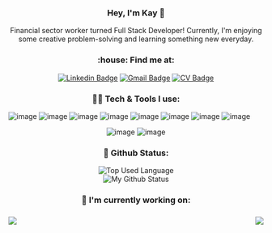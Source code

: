 <h3 align='center'> Hey, I'm Kay 👋 </h3>

<p align='center'>Financial sector worker turned Full Stack Developer! Currently, I'm enjoying some creative problem-solving and learning something new everyday.</p>

<h3 align='center'>:house: Find me at:</h3>

<div align='center'> 
  
[![Linkedin Badge](https://img.shields.io/badge/-kaywatts-blue?style=flat&logo=Linkedin&logoColor=white&link=https://www.linkedin.com/in/kay-watts/)](https://www.linkedin.com/in/kay-watts/)
[![Gmail Badge](https://img.shields.io/badge/-kwatts949-c14438?style=flat&logo=Gmail&logoColor=white&link=mailto:kwatts949@gmail.com)](mailto:kwatts949@gmail.com)
[![CV Badge](https://img.shields.io/badge/-CV-darkgreen?style=flat&logo=ReadMe&logoColor=white&link=https://github.com/kwatts949/CV)](https://github.com/kwatts949/CV)
  
</div>

<h3 align='center'>👩‍💼 Tech & Tools I use: </h3>

</div align='center'>

![image](https://img.shields.io/badge/JavaScript-323330?style=for-the-badge&logo=javascript&logoColor=F7DF1E)
![image](https://img.shields.io/badge/React-20232A?style=for-the-badge&logo=react&logoColor=61DAFB)
![image](https://img.shields.io/badge/Ruby-CC342D?style=for-the-badge&logo=ruby&logoColor=white)
![image](https://img.shields.io/badge/HTML5-E34F26?style=for-the-badge&logo=html5&logoColor=white)
![image](https://img.shields.io/badge/CSS3-1572B6?style=for-the-badge&logo=css3&logoColor=white)
![image](https://img.shields.io/badge/Express.js-000000?style=for-the-badge&logo=express&logoColor=white)
![image](https://img.shields.io/badge/Node.js-339933?style=for-the-badge&logo=nodedotjs&logoColor=white!)
![image](https://img.shields.io/badge/MongoDB-4EA94B?style=for-the-badge&logo=mongodb&logoColor=white)

</div>

<div align='center'>
  
![image](https://img.shields.io/badge/MySQL-005C84?style=for-the-badge&logo=mysql&logoColor=white)
![image](https://img.shields.io/badge/PostgreSQL-316192?style=for-the-badge&logo=postgresql&logoColor=white)

</div>

<h3 align='center'>🥇 Github Status:</h3>

<div align='center'>
  
![Top Used Language](https://github-readme-stats.vercel.app/api/top-langs/?username=kwatts949&show_icons=true&theme=tokyonight&hide_border=true)<br>
![My Github Status](https://github-readme-stats.vercel.app/api?username=kwatts949&show_icons=true&theme=shades-of-purple&hide_border=true)
  
</div>

<h3 align='center'>📖 I'm currently working on:<h3>

<div align='center'>
  
<a href="https://github.com/kwatts949/Tipsy-Tourist">
  <img align="left" src="https://github-readme-stats.vercel.app/api/pin/?username=kwatts949&repo=Tipsy-Tourist" />
</a>
<a href="https://github.com/kwatts949/Acebook---A-Facebook-Clone">
  <img align="right" src="https://github-readme-stats.vercel.app/api/pin/?username=kwatts949&repo=Acebook---A-Facebook-Clone" />
</a>

</div>


